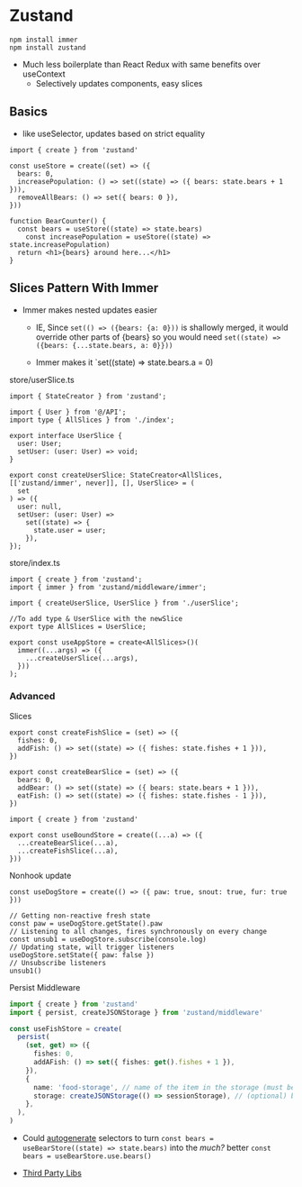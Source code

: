 # Zustand

```npm
npm install immer
npm install zustand
```

- Much less boilerplate than React Redux with same benefits over useContext
  - Selectively updates components, easy slices

## Basics

- like useSelector, updates based on strict equality

```tsx
import { create } from 'zustand'

const useStore = create((set) => ({
  bears: 0,
  increasePopulation: () => set((state) => ({ bears: state.bears + 1 })),
  removeAllBears: () => set({ bears: 0 }),
}))

function BearCounter() {
  const bears = useStore((state) => state.bears)
    const increasePopulation = useStore((state) => state.increasePopulation)
  return <h1>{bears} around here...</h1>
}
```

## Slices Pattern With Immer

- Immer makes nested updates easier

  - IE, Since `set(() => ({bears: {a: 0}))` is shallowly merged, it would override other parts of {bears} so you would need `set((state) => ({bears: {...state.bears, a: 0}}))`

  - Immer makes it `set((state) => state.bears.a = 0)

store/userSlice.ts

```tsx
import { StateCreator } from 'zustand';

import { User } from '@/API';
import type { AllSlices } from './index';

export interface UserSlice {
  user: User;
  setUser: (user: User) => void;
}

export const createUserSlice: StateCreator<AllSlices, [['zustand/immer', never]], [], UserSlice> = (
  set
) => ({
  user: null,
  setUser: (user: User) =>
    set((state) => {
      state.user = user;
    }),
});
```

store/index.ts

```tsx
import { create } from 'zustand';
import { immer } from 'zustand/middleware/immer';

import { createUserSlice, UserSlice } from './userSlice';

//To add type & UserSlice with the newSlice
export type AllSlices = UserSlice;

export const useAppStore = create<AllSlices>()(
  immer((...args) => ({
    ...createUserSlice(...args),
  }))
);
```

### Advanced

Slices

```tsx
export const createFishSlice = (set) => ({
  fishes: 0,
  addFish: () => set((state) => ({ fishes: state.fishes + 1 })),
})

export const createBearSlice = (set) => ({
  bears: 0,
  addBear: () => set((state) => ({ bears: state.bears + 1 })),
  eatFish: () => set((state) => ({ fishes: state.fishes - 1 })),
})

import { create } from 'zustand'

export const useBoundStore = create((...a) => ({
  ...createBearSlice(...a),
  ...createFishSlice(...a),
}))
```

Nonhook update

```tsx
const useDogStore = create(() => ({ paw: true, snout: true, fur: true }))

// Getting non-reactive fresh state
const paw = useDogStore.getState().paw
// Listening to all changes, fires synchronously on every change
const unsub1 = useDogStore.subscribe(console.log)
// Updating state, will trigger listeners
useDogStore.setState({ paw: false })
// Unsubscribe listeners
unsub1()
```

Persist Middleware

```ts
import { create } from 'zustand'
import { persist, createJSONStorage } from 'zustand/middleware'

const useFishStore = create(
  persist(
    (set, get) => ({
      fishes: 0,
      addAFish: () => set({ fishes: get().fishes + 1 }),
    }),
    {
      name: 'food-storage', // name of the item in the storage (must be unique)
      storage: createJSONStorage(() => sessionStorage), // (optional) by default, 'localStorage' is used
    },
  ),
)
```

- Could [autogenerate](https://docs.pmnd.rs/zustand/guides/auto-generating-selectors) selectors to turn `const bears = useBearStore((state) => state.bears)` into the *much?* better `const bears = useBearStore.use.bears()`

- [Third Party Libs](https://docs.pmnd.rs/zustand/integrations/third-party-libraries)
